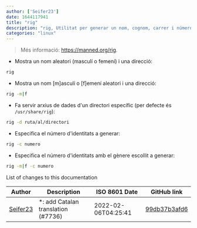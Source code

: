 ```yaml
---
author: ['Seifer23']
date: 1644117941
title: "rig"
description: "rig, Utilitat per generar un nom, cognom, carrer i número, en conjunt d'una ubicació geogràfica consistent (un conjunt vàlid de ciutat, estat i codi postal)."
categories: "linux"
---
```

> Més informació: <https://manned.org/rig>.

- Mostra un nom aleatori (masculí o femení) i una direcció:

```bash
rig
```

- Mostra un nom [m]asculí o [f]emení aleatori i una direcció:

```bash
rig -m|f
```

- Fa servir arxius de dades d'un directori específic (per defecte és `/usr/share/rig`):

```bash
rig -d ruta/al/directori
```

- Especifica el número d'identitats a generar:

```bash
rig -c numero
```

- Especifica el número d'identitats amb el gènere escollit a generar:

```bash
rig -m|f -c numero
```
List of changes to this documentation


Author | Description | ISO 8601 Date | GitHub link
------|-----|-----|-----
[Seifer23](mailto:48915360+Seifer23@users.noreply.github.com) | *: add Catalan translation (#7736) | 2022-02-06T04:25:41 | [99db37b3afd6](https://github.com/tldr-pages/tldr/commit/99db37b3afd6dba836a6d94e4688601fdb3bac98)

